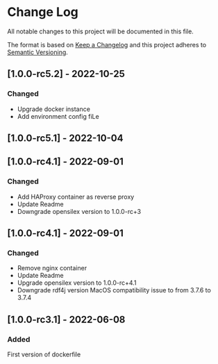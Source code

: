 # Change Log

All notable changes to this project will be documented in this file.

The format is based on [Keep a Changelog](http://keepachangelog.com/)
and this project adheres to [Semantic Versioning](http://semver.org/).

## [1.0.0-rc5.2] - 2022-10-25

### Changed

- Upgrade docker instance
- Add environment config fiLe

## [1.0.0-rc5.1] - 2022-10-04

## [1.0.0-rc4.1] - 2022-09-01

### Changed

- Add HAProxy container as reverse proxy
- Update Readme
- Downgrade opensilex version to 1.0.0-rc+3

## [1.0.0-rc4.1] - 2022-09-01

### Changed

- Remove nginx container
- Update Readme
- Upgrade opensilex version to 1.0.0-rc+4.1
- Downgrade rdf4j version MacOS compatibility issue to from 3.7.6 to 3.7.4

## [1.0.0-rc3.1] - 2022-06-08

### Added

First version of dockerfile
